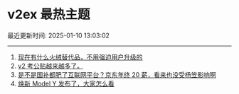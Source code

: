 # v2ex 最热主题

最近更新时间: 2025-01-10 13:03:02

--- 
1. [现在有什么火绒替代品，不用强迫用户升级的](https://www.v2ex.com/t/1104026) 
2. [v2 考公贴越来越多了。](https://www.v2ex.com/t/1104038) 
3. [是不是国补都肥了互联网平台？京东年终 20 薪，看来也没受杨笠影响啊](https://www.v2ex.com/t/1104040) 
4. [焕新 Model Y 发布了，大家怎么看](https://www.v2ex.com/t/1104047) 

